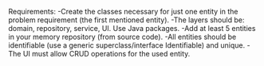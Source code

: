 Requirements: 
    -Create the classes necessary for just one entity in the problem requirement (the first mentioned entity).
    -The layers should be: domain, repository, service, UI. Use Java packages.
    -Add at least 5 entities in your memory repository (from source code).
    -All entities should be identifiable (use a generic superclass/interface Identifiable) and unique.
    -The UI must allow CRUD operations for the used entity.
